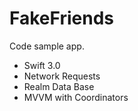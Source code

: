 # FakeFriends
Code sample app.

- Swift 3.0
- Network Requests
- Realm Data Base
- MVVM with Coordinators
